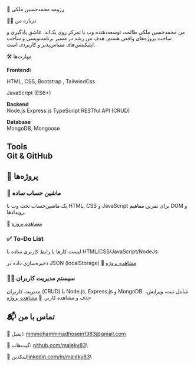 📌 رزومه محمدحسین ملکی

👨‍💻 درباره من

من محمدحسین ملکی طائمه، توسعه‌دهنده وب با تمرکز روی بک‌اند.
عاشق یادگیری و ساخت پروژه‌های واقعی هستم.
هدف من رشد در مسیر برنامه‌نویسی و ساخت اپلیکیشن‌های مقیاس‌پذیر و کاربردی است.

🛠️ مهارت‌ها

**Frontend**\

HTML, CSS, Bootstrap , TailwindCss

JavaScript (ES6+)

**Backend**\
Node.js
Express.js
TypeScript
RESTful API (CRUD)

**Database**\
MongoDB, Mongoose

**Tools**\
Git & GitHub
------------------------------------------------------------------------
## 🚀 پروژه‌ها

### 🧮 ماشین حساب ساده

یک ماشین‌حساب تحت وب با HTML, CSS و JavaScript برای تمرین مفاهیم DOM و رویدادها.

🔗 [مشاهده پروژه](https://maleky83.github.io/calculator/)


### ✅ To-Do List

لیست کارها با رابط کاربری ساده با HTML/CSS/JavaScript/NodeJs.

ذخیره‌سازی داده در JSON (localStorage)
    🔗 [مشاهده پروژه](https://maleky83.github.io/todo-app/)
    


### 👨‍💻 سیستم مدیریت کاربران

مدیریت کاربران (CRUD) با Node.js, Express.js و MongoDB.
شامل ثبت، ویرایش، حذف و مشاهده کاربر.
    🔗 [مشاهده پروژه](https://maleky83.github.io/controllerUsers/)



## 📬 تماس با من

📧 ایمیل: mmmohammmadhosein1383@gmail.com

🐙 گیت‌هاب: [github.com/maleky83](https://github.com/maleky83)\

🔗 لینکدین[linkedin.com/in/maleky83](https://www.linkedin.com/in/maleky83/)\
